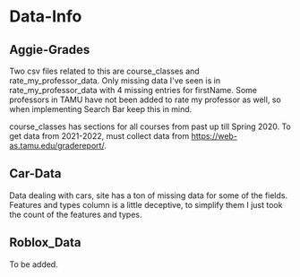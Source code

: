 # Data-Info

## Aggie-Grades
Two csv files related to this are course_classes and rate_my_professor_data. Only missing data I've seen is in rate_my_professor_data with 4 missing entries for firstName.
Some professors in TAMU have not been added to rate my professor as well, so when implementing Search Bar keep this in mind.

course_classes has sections for all courses from past up till Spring 2020. To get data from 2021-2022, must collect data from https://web-as.tamu.edu/gradereport/.

## Car-Data
Data dealing with cars, site has a ton of missing data for some of the fields. Features and types column is a little deceptive, to simplify them I just took the count
of the features and types.

## Roblox_Data
To be added.

